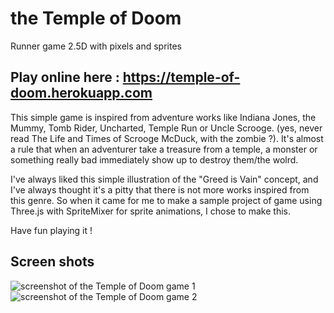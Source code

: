 # the Temple of Doom
Runner game 2.5D with pixels and sprites

## Play online here : https://temple-of-doom.herokuapp.com  ##

This simple game is inspired from adventure works like Indiana Jones, the Mummy, Tomb Rider, Uncharted, Temple Run or Uncle Scrooge. (yes, never read The Life and Times of Scrooge McDuck, with the zombie ?).
It's almost a rule that when an adventurer take a treasure from a temple, a monster or something really bad immediately show up to destroy them/the wolrd.    
    
I've always liked this simple illustration of the "Greed is Vain" concept, and I've always thought it's a pitty that there is not more works inspired from this genre. So when it came for me to make a sample project of game using Three.js with SpriteMixer for sprite animations, I chose to make this.    
     
Have fun playing it !

## Screen shots ##
![screenshot of the Temple of Doom game 1](https://felixmariotto.s3.eu-west-3.amazonaws.com/temple-of-doom-1.png)
![screenshot of the Temple of Doom game 2](https://felixmariotto.s3.eu-west-3.amazonaws.com/temple-of-doom-2.png)
     
